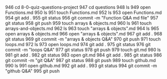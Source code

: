   946  cd 8-0-quiz-questions-project
  947  cd questions
  948  ls
  949  open Functions.md
  950  ls
  951  touch Functions.md
  952  ls
  953  open Functions.md
  954  git add .
  955  git status
  956  git commit -m "Function Q&A md file"
  957  git status
  958  git push
  959  touch arrays & objects.md
  960  ls
  961  touch arrays-and-objects.md
  962  ls
  963  touch "arrays & objects".md
  964  ls
  965  open arrays & objects.md
  966  open "arrays & objects".md
  967  git add .
  968  git status
  969  git commit -m "arrays & objects Q&A"
  970  git push 
  971  touch loops.md
  972  ls
  973  open loops.md
  974  git add .
  975  git status
  976  git commit -m "loops Q&A"
  977  git status
  978  git push 
  979  touch git.md
  980  ls
  981  git add .
  982  git status
  983  open git.md
  984  git add .
  985  git status
  986  git commit -m "git Q&A"
  987  git status
  988  git push
  989  touch github.md
  990  ls
  991  open github.md
  992  git add .
  993  git status
  994  git commit -m "github Q&A"
  995  git push
